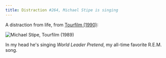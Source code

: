 ```yaml
---
title: Distraction #264, Michael Stipe is singing
---
```


A distraction from life, from [Tourfilm (1990)](http://www.imdb.com/title/tt0163349/):

![Michael Stipe, Tourfilm (1989)](http://i.imgur.com/h8IOqlR.png)

In my head he's singing *World Leader Pretend*, my all-time favorite R.E.M. song.
